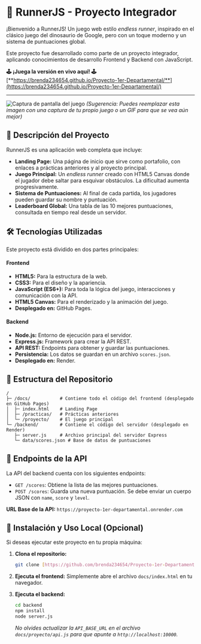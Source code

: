 # 🦖 RunnerJS - Proyecto Integrador

¡Bienvenido a RunnerJS! Un juego web estilo *endless runner*, inspirado en el clásico juego del dinosaurio de Google, pero con un toque moderno y un sistema de puntuaciones global.

Este proyecto fue desarrollado como parte de un proyecto integrador, aplicando conocimientos de desarrollo Frontend y Backend con JavaScript.

**🕹️ ¡Juega la versión en vivo aquí! 🕹️**
[**https://brenda234654.github.io/Proyecto-1er-Departamental/**](https://brenda234654.github.io/Proyecto-1er-Departamental/)

---

![Captura de pantalla del juego](https://i.imgur.com/G3tL7vM.png)
*(Sugerencia: Puedes reemplazar esta imagen con una captura de tu propio juego o un GIF para que se vea aún mejor)*

## 📖 Descripción del Proyecto

RunnerJS es una aplicación web completa que incluye:
* **Landing Page:** Una página de inicio que sirve como portafolio, con enlaces a prácticas anteriores y al proyecto principal.
* **Juego Principal:** Un *endless runner* creado con HTML5 Canvas donde el jugador debe saltar para esquivar obstáculos. La dificultad aumenta progresivamente.
* **Sistema de Puntuaciones:** Al final de cada partida, los jugadores pueden guardar su nombre y puntuación.
* **Leaderboard Global:** Una tabla de las 10 mejores puntuaciones, consultada en tiempo real desde un servidor.

## 🛠️ Tecnologías Utilizadas

Este proyecto está dividido en dos partes principales:

#### **Frontend**
* **HTML5:** Para la estructura de la web.
* **CSS3:** Para el diseño y la apariencia.
* **JavaScript (ES6+):** Para toda la lógica del juego, interacciones y comunicación con la API.
* **HTML5 Canvas:** Para el renderizado y la animación del juego.
* **Desplegado en:** GitHub Pages.

#### **Backend**
* **Node.js:** Entorno de ejecución para el servidor.
* **Express.js:** Framework para crear la API REST.
* **API REST:** Endpoints para obtener y guardar las puntuaciones.
* **Persistencia:** Los datos se guardan en un archivo `scores.json`.
* **Desplegado en:** Render.

## 📁 Estructura del Repositorio

```
/
├─ /docs/           # Contiene todo el código del frontend (desplegado en GitHub Pages)
│  ├─ index.html    # Landing Page
│  ├─ /practicas/   # Prácticas anteriores
│  └─ /proyecto/    # El juego principal
└─ /backend/        # Contiene el código del servidor (desplegado en Render)
   ├─ server.js     # Archivo principal del servidor Express
   └─ data/scores.json # Base de datos de puntuaciones
```

## 🔌 Endpoints de la API

La API del backend cuenta con los siguientes endpoints:

* `GET /scores`: Obtiene la lista de las mejores puntuaciones.
* `POST /scores`: Guarda una nueva puntuación. Se debe enviar un cuerpo JSON con `name`, `score` y `level`.

**URL Base de la API:** `https://proyecto-1er-departamental.onrender.com`

## 🚀 Instalación y Uso Local (Opcional)

Si deseas ejecutar este proyecto en tu propia máquina:

1.  **Clona el repositorio:**
    ```bash
    git clone [https://github.com/brenda234654/Proyecto-1er-Departamental.git](https://github.com/brenda234654/Proyecto-1er-Departamental.git)
    ```
2.  **Ejecuta el frontend:**
    Simplemente abre el archivo `docs/index.html` en tu navegador.

3.  **Ejecuta el backend:**
    ```bash
    cd backend
    npm install
    node server.js
    ```
    *No olvides actualizar la `API_BASE_URL` en el archivo `docs/proyecto/api.js` para que apunte a `http://localhost:10000`.*
